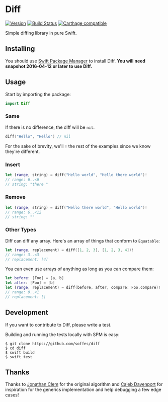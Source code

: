 # Diff

[![Version](https://img.shields.io/github/release/soffes/Diff.svg)](https://github.com/soffes/Diff/releases)
[![Build Status](https://travis-ci.org/soffes/Diff.svg?branch=master)](https://travis-ci.org/soffes/Diff)
[![Carthage compatible](https://img.shields.io/badge/Carthage-compatible-4BC51D.svg?style=flat)](https://github.com/Carthage/Carthage)

Simple diffing library in pure Swift.

## Installing

You should use [Swift Package Manager](https://github.com/apple/swift-package-manager) to install Diff. **You will need snapshot 2016-04-12 or later to use Diff.**


## Usage

Start by importing the package:

```swift
import Diff
```

### Same

If there is no difference, the diff will be `nil`.

``` swift
diff("Hello", "Hello") // nil
```

For the sake of brevity, we'll `!` the rest of the examples since we know they're different.


### Insert

``` swift
let (range, string) = diff("Hello world", "Hello there world")!
// range: 6..<6
// string: "there "
```


### Remove

``` swift
let (range, string) = diff("Hello there world", "Hello world")!
// range: 6..<12
// string: ""
```


### Other Types

Diff can diff any array. Here's an array of things that conform to `Equatable`:

``` swift
let (range, replacement) = diff([1, 2, 3], [1, 2, 3, 4])!
// range: 3..<3
// replacement: [4]
```

You can even use arrays of anything as long as you can compare them:

```swift
let before: [Foo] = [a, b]
let after: [Foo] = [b]
let (range, replacement) = diff(before, after, compare: Foo.compare)!
// range: 0..<1
// replacement: []
```

## Development

If you want to contribute to Diff, please write a test.

Building and running the tests locally with SPM is easy:

    $ git clone https://github.com/soffes/diff
    $ cd diff
    $ swift build
    $ swift test

## Thanks

Thanks to [Jonathan Clem](https://github.com/jclem) for the original algorithm and [Caleb Davenport](https://github.com/calebd) for inspiration for the generics implementation and help debugging a few edge cases!
